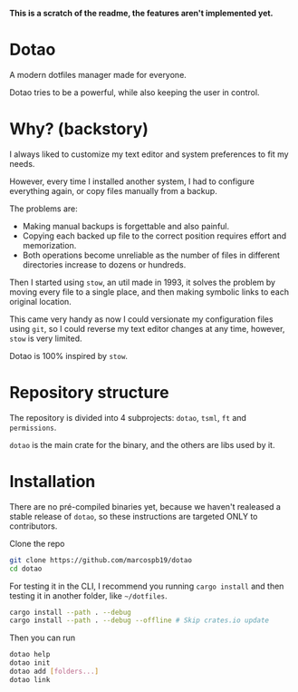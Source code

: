 **This is a scratch of the readme, the features aren't implemented yet.**

# Dotao
A modern dotfiles manager made for everyone.

Dotao tries to be a powerful, while also keeping the user in control.

# Why? (backstory)
I always liked to customize my text editor and system preferences to fit my needs.

However, every time I installed another system, I had to configure everything again, or copy files manually from a backup.

The problems are:
 - Making manual backups is forgettable and also painful.
 - Copying each backed up file to the correct position requires effort and memorization.
 - Both operations become unreliable as the number of files in different directories increase to dozens or hundreds.

Then I started using `stow`, an util made in 1993, it solves the problem by moving every file to a single place, and then making symbolic links to each original location.

This came very handy as now I could versionate my configuration files using `git`, so I could reverse my text editor changes at any time, however, `stow` is very limited.

Dotao is 100% inspired by `stow`.

# Repository structure
The repository is divided into 4 subprojects: `dotao`, `tsml`, `ft` and `permissions`.

`dotao` is the main crate for the binary, and the others are libs used by it.

# Installation
There are no pré-compiled binaries yet, because we haven't realeased a stable release of `dotao`, so these instructions are targeted ONLY to contributors.

Clone the repo
```sh
git clone https://github.com/marcospb19/dotao
cd dotao
```

For testing it in the CLI, I recommend you running `cargo install` and then testing it in another folder, like `~/dotfiles`.
```sh
cargo install --path . --debug
cargo install --path . --debug --offline # Skip crates.io update
```

Then you can run

```sh
dotao help
dotao init
dotao add [folders...]
dotao link
```
